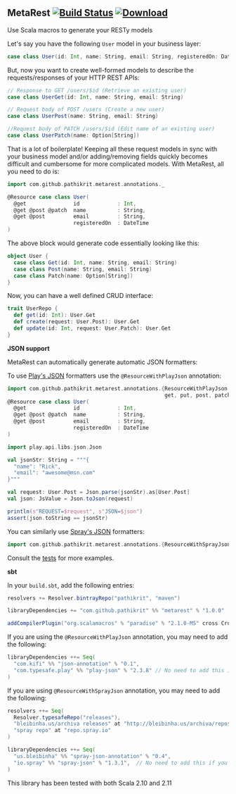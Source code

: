 MetaRest [![Build Status](https://travis-ci.org/pathikrit/metarest.png?branch=master)](http://travis-ci.org/pathikrit/metarest) [![Download](https://api.bintray.com/packages/pathikrit/maven/metarest/images/download.svg)](https://bintray.com/pathikrit/maven/metarest/_latestVersion)
--------
Use Scala macros to generate your RESTy models

Let's say you have the following `User` model in your business layer:
```scala
case class User(id: Int, name: String, email: String, registeredOn: DateTime)
```

But, now you want to create well-formed models to describe the requests/responses of your HTTP REST APIs:
```scala
// Response to GET /users/$id (Retrieve an existing user)
case class UserGet(id: Int, name: String, email: String)

// Request body of POST /users (Create a new user)
case class UserPost(name: String, email: String)

//Request body of PATCH /users/$id (Edit name of an existing user)
case class UserPatch(name: Option[String])
```

That is a lot of boilerplate! Keeping all these request models in sync with your business model and/or adding/removing fields quickly becomes difficult and cumbersome for more complicated models.
With MetaRest, all you need to do is:
```scala
import com.github.pathikrit.metarest.annotations._

@Resource case class User(
  @get               id            : Int,
  @get @post @patch  name          : String,
  @get @post         email         : String,
                     registeredOn  : DateTime
)
```

The above block would generate code essentially looking like this:
```scala
object User {
  case class Get(id: Int, name: String, email: String)
  case class Post(name: String, email: String)
  case class Patch(name: Option[String])
}
```

Now, you can have a well defined CRUD interface:
```scala
trait UserRepo {
  def get(id: Int): User.Get
  def create(request: User.Post): User.Get
  def update(id: Int, request: User.Patch): User.Get
}
```

**JSON support**

MetaRest can automatically generate automatic JSON formatters:

To use [Play's JSON](https://www.playframework.com/documentation/2.4.x/ScalaJson) formatters use the `@ResourceWithPlayJson` annotation:
```scala
import com.github.pathikrit.metarest.annotations.{ResourceWithPlayJson => Resource,
                                                  get, put, post, patch}
@Resource case class User(
  @get               id            : Int,
  @get @post @patch  name          : String,
  @get @post         email         : String,
                     registeredOn  : DateTime
)

import play.api.libs.json.Json

val jsonStr: String = """{
  "name": "Rick",
  "email": "awesome@msn.com"
}"""

val request: User.Post = Json.parse(jsonStr).as[User.Post]
val json: JsValue = Json.toJson(request)

println(s"REQUEST=$request", s"JSON=$json")
assert(json.toString == jsonStr)
```

You can similarly use [Spray's JSON](https://github.com/spray/spray-json) formatters:
```scala
import com.github.pathikrit.metarest.annotations.{ResourceWithSprayJson => Resource}
```

Consult the [tests](src/test/scala/com/github/pathikrit/metarest/MetaRestSuite.scala) for more examples.

**sbt**

In your `build.sbt`, add the following entries:
```scala
resolvers += Resolver.bintrayRepo("pathikrit", "maven")

libraryDependencies += "com.github.pathikrit" %% "metarest" % "1.0.0"

addCompilerPlugin("org.scalamacros" % "paradise" % "2.1.0-M5" cross CrossVersion.full)
```

If you are using the `@ResourceWithPlayJson` annotation, you may need to add the following:
```scala
libraryDependencies ++= Seq(
  "com.kifi" %% "json-annotation" % "0.1",
  "com.typesafe.play" %% "play-json" % "2.3.8" // No need to add this if you are already using Play 2.1+
)
```

If you are using `@ResourceWithSprayJson` annotation, you may need to add the following:
```scala
resolvers ++= Seq(
  Resolver.typesafeRepo("releases"),
  "bleibinha.us/archiva releases" at "http://bleibinha.us/archiva/repository/releases",
  "spray repo" at "repo.spray.io"
)

libraryDependencies ++= Seq(
  "us.bleibinha" %% "spray-json-annotation" % "0.4",
  "io.spray" %% "spray-json" % "1.3.1",  // No need to add this if you are already using Spray
)
```

This library has been tested with both Scala 2.10 and 2.11
